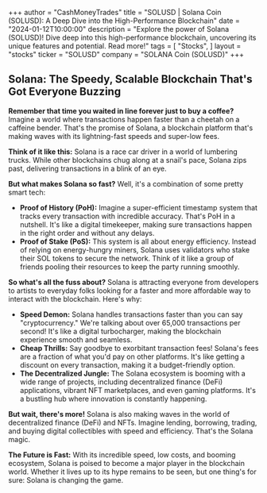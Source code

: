 +++
author = "CashMoneyTrades"
title = "SOLUSD |  Solana Coin (SOLUSD): A Deep Dive into the High-Performance Blockchain"
date = "2024-01-12T10:00:00"
description = "Explore the power of Solana (SOLUSD)! Dive deep into this high-performance blockchain, uncovering its unique features and potential. Read more!"
tags = [
"Stocks",
]
layout = "stocks"
ticker = "SOLUSD"
company = "SOLANA Coin (SOLUSD)"
+++
        


## Solana: The Speedy, Scalable Blockchain That's Got Everyone Buzzing 

**Remember that time you waited in line forever just to buy a coffee?** Imagine a world where transactions happen faster than a cheetah on a caffeine bender. That's the promise of Solana, a blockchain platform that's making waves with its lightning-fast speeds and super-low fees.

**Think of it like this:** Solana is a race car driver in a world of lumbering trucks.  While other blockchains chug along at a snail's pace, Solana zips past, delivering transactions in a blink of an eye. 

**But what makes Solana so fast?** Well, it's a combination of some pretty smart tech:

* **Proof of History (PoH):**  Imagine a super-efficient timestamp system that tracks every transaction with incredible accuracy. That's PoH in a nutshell. It's like a digital timekeeper, making sure transactions happen in the right order and without any delays.
* **Proof of Stake (PoS):** This system is all about energy efficiency. Instead of relying on energy-hungry miners, Solana uses validators who stake their SOL tokens to secure the network. Think of it like a group of friends pooling their resources to keep the party running smoothly.

**So what's all the fuss about?**  Solana is attracting everyone from developers to artists to everyday folks looking for a faster and more affordable way to interact with the blockchain. Here's why:

* **Speed Demon:** Solana handles transactions faster than you can say "cryptocurrency." We're talking about over 65,000 transactions per second! It's like a digital turbocharger, making the blockchain experience smooth and seamless.
* **Cheap Thrills:** Say goodbye to exorbitant transaction fees! Solana's fees are a fraction of what you'd pay on other platforms. It's like getting a discount on every transaction, making it a budget-friendly option.
* **The Decentralized Jungle:**  The Solana ecosystem is booming with a wide range of projects, including decentralized finance (DeFi) applications, vibrant NFT marketplaces, and even gaming platforms. It's a bustling hub where innovation is constantly happening. 

**But wait, there's more!**  Solana is also making waves in the world of decentralized finance (DeFi) and NFTs. Imagine lending, borrowing, trading, and buying digital collectibles with speed and efficiency. That's the Solana magic. 

**The Future is Fast:**  With its incredible speed, low costs, and booming ecosystem, Solana is poised to become a major player in the blockchain world. Whether it lives up to its hype remains to be seen, but one thing's for sure: Solana is changing the game. 

        
